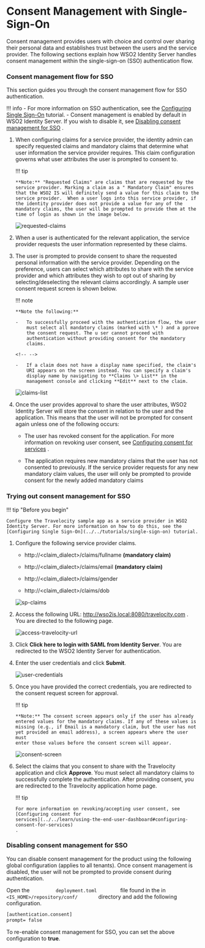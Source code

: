 # Consent Management with Single-Sign-On

Consent management provides users with choice and control over sharing
their personal data and establishes trust between the users and the
service provider. The following sections explain how WSO2 Identity
Server handles consent management within the single-sign-on (SSO)
authentication flow.


### Consent management flow for SSO

This section guides you through the consent management flow for SSO
authentication.

!!! info 
    -   For more information on SSO authentication, see the [Configuring
        Single Sign-On](../../tutorials/single-sign-on) tutorial.
    -   Consent management is enabled by default in WSO2 Identity Server. If
        you wish to disable it, see [Disabling consent management for
        SSO](../../learn/consent-management-with-single-sign-on#disabling-consent-management-for-sso)
        .

1.  When configuring claims for a service provider, the identity admin
    can specify requested claims and mandatory claims that determine
    what user information the service provider requires. This claim
    configuration governs what user attributes the user is prompted to
    consent to.

    !!! tip
    
        **Note:** "Requested Claims" are claims that are requested by the
        service provider. Marking a claim as a " Mandatory Claim" ensures
        that the WSO2 IS will definitely send a value for this claim to the
        service provider.  When a user logs into this service provider, if
        the identity provider does not provide a value for any of the
        mandatory claims, the user will be prompted to provide them at the
        time of login as shown in the image below.
    

    ![requested-claims](../../assets/img/using-wso2-identity-server/requested-claims.png)

2.  When a user is authenticated for the relevant application, the
    service provider requests the user information represented by these
    claims.
3.  The user is prompted to provide consent to share the requested
    personal information with the service provider. Depending on the
    preference, users can select which attributes to share with the
    service provider and which attributes they wish to opt out of
    sharing by selecting/deselecting the relevant claims accordingly. A
    sample user consent request screen is shown below.

    !!! note
    
        **Note the following:**
    
        -   To successfully proceed with the authentication flow, the user
            must select all mandatory claims (marked with \* ) and a pprove
            the consent request. The u ser cannot proceed with
            authentication without providing consent for the mandatory
            claims.
    
        <!-- -->
    
        -   If a claim does not have a display name specified, the claim's
            URI appears on the screen instead. You can specify a claim's
            display name by navigating to **Claims \> List** in the
            management console and clicking **Edit** next to the claim.
    

    ![claims-list](../../assets/img/using-wso2-identity-server/claims-list.png)

4.  Once the user provides approval to share the user attributes, WSO2
    Identity Server will store the consent in relation to the user and
    the application. This means that the user will not be prompted for
    consent again unless one of the following occurs:

    -   The user has revoked consent for the application. For more
        information on revoking user consent, see [Configuring consent
        for
        services](../../learn/using-the-end-user-dashboard#configuring-consent-for-services)
        .

    -   The application requires new mandatory claims that the user has
        not consented to previously. If the service provider requests
        for any new mandatory claim values, the user will only be
        prompted to provide consent for the newly added mandatory claims

### Trying out consent management for SSO

!!! tip "Before you begin"

    Configure the Travelocity sample app as a service provider in WSO2
    Identity Server. For more information on how to do this, see the
    [Configuring Single Sign-On](../../tutorials/single-sign-on) tutorial.
    

1.  Configure the following service provider claims.

    -   http://\<claim\_dialect\>/claims/fullname **(mandatory claim)**

    -   http://\<claim\_dialect\>/claims/email **(mandatory claim)**
    -   http://\<claim\_dialect\>/claims/gender
    -   http://\<claim\_dialect\>/claims/dob

    ![sp-claims](../../assets/img/using-wso2-identity-server/sp-claims.png)

2.  Access the following URL: <http://wso2is.local:8080/travelocity.com>
    .  
    You are directed to the following page.  

    ![access-travelocity-url](../../assets/img/using-wso2-identity-server/access-travelocity-url.png)

3.  Click **Click here to login with SAML from Identity Server**. You
    are redirected to the WSO2 Identity Server for authentication.

4.  Enter the user credentials and click **Submit**.

    ![user-credentials](../../assets/img/using-wso2-identity-server/user-credentials.png)  

5.  Once you have provided the correct credentials, you are redirected
    to the consent request screen for approval.  

    !!! tip
    
        **Note:** The consent screen appears only if the user has already
        entered values for the mandatory claims. If any of these values is
        missing (e.g., if Email is a mandatory claim, but the user has not
        yet provided an email address), a screen appears where the user must
        enter those values before the consent screen will appear.
    

    ![consent-screen](../../assets/img/using-wso2-identity-server/consent-screen.png)

6.  Select the claims that you consent to share with the Travelocity
    application and click **Approve**. You must select all mandatory
    claims to successfully complete the authentication. After providing
    consent, you are redirected to the Travelocity application home
    page.

    !!! tip
    
        For more information on revoking/accepting user consent, see
        [Configuring consent for
        services](../../learn/using-the-end-user-dashboard#configuring-consent-for-services)
        .
    

### Disabling consent management for SSO

You can disable consent management for the product using the following
global configuration (applies to all tenants). Once consent management
is disabled, the user will not be prompted to provide consent during
authentication.

Open the `          deployment.toml         ` file found in the in
`          <IS_HOME>/repository/conf/        ` directory and add the following configuration. 


```xml
[authentication.consent] 
prompt= false
```

To re-enable consent management for SSO, you can set the above
configuration to **true**.

